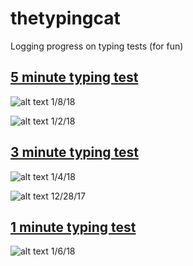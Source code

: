 # thetypingcat

Logging progress on typing tests (for fun)

## [5 minute typing test](http://thetypingcat.com/typing-speed-test/5m)

![alt text](https://github.com/julieeeeeee/thetypingcat/blob/master/1-8-18.png)
1/8/18

![alt text](https://github.com/julieeeeeee/thetypingcat/blob/master/1-2-18.png)
1/2/18

## [3 minute typing test](http://thetypingcat.com/typing-speed-test/3m)

![alt text](https://github.com/julieeeeeee/thetypingcat/blob/master/1-4-18.png)
1/4/18

![alt text](https://github.com/julieeeeeee/thetypingcat/blob/master/12-28-17.png)
12/28/17

## [1 minute typing test](http://thetypingcat.com/typing-speed-test/1m)

![alt text](https://github.com/julieeeeeee/thetypingcat/blob/master/1-6-18.png)
1/6/18
